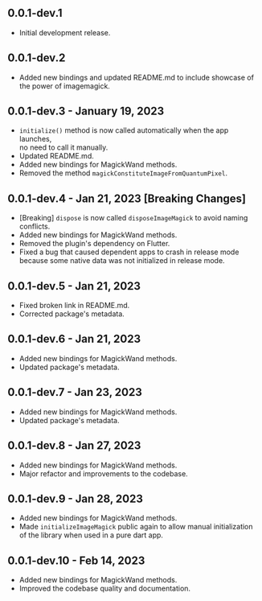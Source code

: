 
## 0.0.1-dev.1

* Initial development release.

## 0.0.1-dev.2

* Added new bindings and updated README.md to include showcase of the power of imagemagick.

## 0.0.1-dev.3 - January 19, 2023

* `initialize()` method is now called automatically when the app launches,  
  no need to call it manually.
* Updated README.md.
* Added new bindings for MagickWand methods.
* Removed the method `magickConstituteImageFromQuantumPixel`.

## 0.0.1-dev.4 - Jan 21, 2023 [Breaking Changes]

* [Breaking] `dispose` is now called `disposeImageMagick` to avoid naming conflicts.
* Added new bindings for MagickWand methods.
* Removed the plugin's dependency on Flutter.
* Fixed a bug that caused dependent apps to crash in release mode because some native data was not initialized in release mode.

## 0.0.1-dev.5 - Jan 21, 2023

* Fixed broken link in README.md.
* Corrected package's metadata.

## 0.0.1-dev.6 - Jan 21, 2023

* Added new bindings for MagickWand methods.
* Updated package's metadata.

## 0.0.1-dev.7 - Jan 23, 2023

* Added new bindings for MagickWand methods.
* Updated package's metadata.

## 0.0.1-dev.8 - Jan 27, 2023

* Added new bindings for MagickWand methods.
* Major refactor and improvements to the codebase.

## 0.0.1-dev.9 - Jan 28, 2023

* Added new bindings for MagickWand methods.
* Made `initializeImageMagick` public again to allow manual initialization of the library when used in a pure dart app.

## 0.0.1-dev.10 - Feb 14, 2023

* Added new bindings for MagickWand methods.
* Improved the codebase quality and documentation.